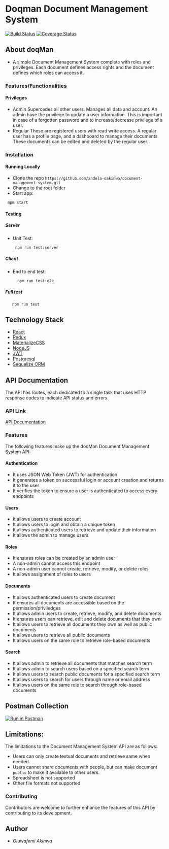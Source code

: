 # Doqman Document Management System
[![Build Status](https://travis-ci.org/andela-oakinwa/document-management-system.svg?branch=master)](https://travis-ci.org/andela-oakinwa/document-management-system)
[![Coverage Status](https://coveralls.io/repos/github/andela-oakinwa/document-management-system/badge.svg?branch=development)](https://coveralls.io/github/andela-oakinwa/document-management-system?branch=development)
## About doqMan
- A simple Document Management System complete with roles and privileges. Each document defines access rights and the document defines which roles can access it.

### Features/Functionalities
#### Privileges
- Admin
  Supercedes all other users. Manages all data and account. An admin have the privilege to update a user information. This is important in case of a forgotten password and to increase/decrease privilege of a user.
- Regular
  These are registered users with read write access. A regular user has a profile page, and a dashboard to manage their documents.
  These documents can be edited and deleted by the regular user.

### Installation
#### Running Locally
 - Clone the repo `https://github.com/andela-oakinwa/document-management-system.git`
 - Change to the root folder 
 - Start app:
 ```
  npm start
 ```

#### Testing
##### Server
  - Unit Test:
    ```
     npm run test:server
    ```
##### Client
  - End to end test:
    ```
      npm run test:e2e
    ```
##### Full test
  ```
     npm run test
  ```

## Technology Stack
- [React](https://facebook.github.io/react/)
- [Redux](http://redux.js.org/)
- [MaterializeCSS](http://materializecss.com/)
- [NodeJS](https://nodejs.org/en/)
- [JWT](https://jwt.io/)
- [Postgresql](https://www.postgresql.org/)
- [Sequelize ORM](http://docs.sequelizejs.com/)

## API Documentation
The API has routes, each dedicated to a single task that uses HTTP response codes to indicate API status and errors.

### API Link
[API Documentation](https://dms-doqman.herokuapp.com/api)

### Features

The following features make up the doqMan Document Management System API:

#### Authentication

- It uses JSON Web Token (JWT) for authentication
- It generates a token on successful login or account creation and returns it to the user
- It verifies the token to ensure a user is authenticated to access every endpoints

#### Users

- It allows users to create account
- It allows users to login and obtain a unique token
- It allows authenticated users to retrieve and update their information
- It allows the admin to manage users

#### Roles

- It ensures roles can be created by an admin user
- A non-admin cannot access this endpoint
- A non-admin user cannot create, retrieve, modify, or delete roles  
- It allows assignment of roles to users

#### Documents

- It allows authenticated users to create document
- It ensures all documents are accessible based on the permission/priviledges
- It allows admin users to create, retrieve, modify, and delete documents
- It ensures users can retrieve, edit and delete documents that they own  
- It allows users to retrieve all documents they own as well as public documents
- It allows users to retrieve all public documents
- It allows users on the same role to retrieve role-based documents

#### Search

- It allows admin to retrieve all documents that matches search term
- It allows admin to search users based on a specified search term
- It allows users to search public documents for a specified search term
- It allows users to search for users through name or email address
- It allows users on the same role to search through role-based documents

## Postman Collection
[![Run in Postman](https://run.pstmn.io/button.svg)](https://app.getpostman.com/run-collection/37ef46b88cd1286341d4)

## Limitations:
The limitations to the Document Management System API are as follows:

* Users can only create textual documents and retrieve same when needed.
* Users cannot share documents with people, but can make document `public` to make it available to other users.
* Spreadsheet is not supported
* Other file formats not supported

### Contributing
Contributors are welcome to further enhance the features of this API by contributing to its development.

## Author
- _Oluwafemi Akinwa_
